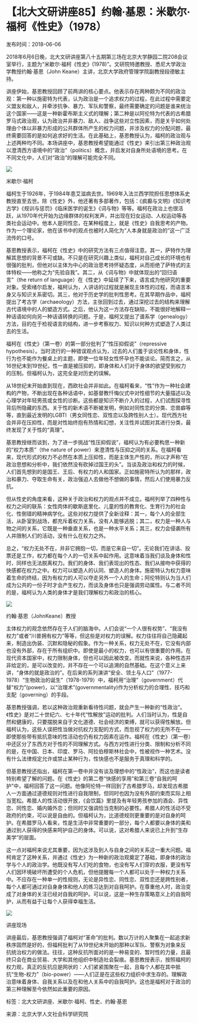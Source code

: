 # 【北大文研讲座85】约翰·基恩：米歇尔·福柯《性史》（1978）

发布时间：2018-06-06

2018年6月6日晚，北大文研讲座第八十五期第三场在北京大学静园二院208会议室举行，主题为“米歇尔·福柯《性史》(1978)”。文研院特邀教授、悉尼大学政治学教授约翰·基恩（John Keane）主讲，北京大学政府管理学院副教授段德敏主持。

讲座伊始，基恩教授回顾了前两讲的核心要点。他表示存在两种颇为不同的政治观：第一种以施密特为代表，认为政治是一个追求权力的过程，在此过程中需要定义盟友和敌人，并牵涉抗争、暴力、军队和警察，最终需要确定的问题是谁来统治这个国家——这是一种新霍布斯主义式的理解；第二种是以阿伦特为代表的古希腊罗马式政治观，认为政治并非暴力、敌人、战争这些对立性因素，而是关乎如何处理由个体以非暴力形成的公共群体所产生的权力问题，并涉及权力的分配问题，最终需要回答的是如何追求好的生活。在此基础上，基恩教授认为，福柯的政治观与上述两种均不同。本场讲座中，基恩教授希望能通过《性史》来引出第三种政治观以澄清西方语境中的“政治”（politics）概念，并启发对自身所处语境的思考。在不同文化中，人们对“政治”的理解可能完全不同。

![](../../upload/file/word/ab1591dc-e568-45ab-a4b7-eedb74eeb5f5/1.001.jpeg)

米歇尔·福柯

福柯生于1926年，于1984年患艾滋病去世。1969年入法兰西学院担任思想体系史教授直至去世。除《性史》外，他还著有多部著作，包括：《疯癫与文明》《知识考古学》《规训与惩罚》《临床医学的诞生》《词与物》等等。福柯在政治上也很活跃，从1970年代开始为边缘群体的权利发声，并出现在妇女运动、人权运动等各类社会运动中。他本人是同性恋，在某种程度上，就是《性史》自我思考的产物。作为一个理论家，他在该书中的观点也被时人简化为“人本身就是政治的”这一广泛流传的口号。

基恩教授表示，福柯在《性史》中的研究方法有三点值得注意。其一，萨特作为理解其思想的背景不可或缺。不只是在研究兴趣上类似，福柯对自己成长的环境也有很强的批判，但他对以主体为中心的政治思考持怀疑态度，从而拒绝了萨特式的主体特权——他称之为“先验自我”。其二，从《词与物》中就体现出的“回归语言”（the return of language）在《性史》中延续了下来，语言成为他研究的重要对象。受索绪尔启发，福柯认为，人讲话的过程就是展现主体性的过程，而语言本身又与知识关系密切。其三，他对于历史学的批判性思考。在其早期作品中，福柯提出了考古学（archaeology）方法，主张回到过去，通过深挖过去的结构来理解古代语境中的人的塑造方式。之后，他认为这一方法存在缺陷，不能很好地解释一种话语如何向另一种话语转换的问题。于是，福柯又提出了谱系学（genealogy）方法，目的在于检视语言的结构，进一步考察权力、知识以何种方式塑造了人类过去的生活。

福柯在《性史》（第一卷）的第一部分批判了“性压抑假说”（repressive hypothesis）。当时流行的一种错误观点认为，过去的人们羞于谈论性和身体，性行为也不能作为餐桌上的主题，即使一位年轻女性怀孕也不能谈论。简而言之，从16世纪末到19世纪，性一直是被压抑的，即身体和人们对于身体的欲望受到权力的压制。但福柯认为，这完全是对历史的误解。

从18世纪末开始直到现在，西欧社会并非如此。在福柯看来，“性”作为一种社会建构的产物，不断出现在各种话语中，如基督教忏悔仪式中对性细节的大量描述以及心理学对年轻男孩或女性的诊断。这些都是知识不断介入的过程，人们试图探寻性背后所隐藏的东西。关于性的新术语不断被发明，例如对同性恋的分类、恋兽癖等等，直到最近发明的LGBTI（男女同性恋、双性恋以及跨性别人士）。现代西方社会并非在压抑性，而是对性始终抱有热情和幻想，关注性并试图对其进行分类，最终发现了关于性的“真理”。

基恩教授继而谈到，为了进一步挑战“性压抑假说”，福柯认为有必要构思一种新的“权力本质”（the nature of power）来澄清性与压抑之间的关系。在福柯看来，现代形式的权力不必然在本质上压抑性，而是主体生产性的，所以才声称“在政治思想和分析中，我们依然没有砍掉过国王的头”。当谈及政治和权力的时候，人们首先想到的是国王、王后、有权力的人和国家。正如施密特所认为的那样，政治和暴力、夺取生命有关，政治强迫人去做他不想做的事情，然后人们使用暴力反抗。

但从性史的角度来看，这种关于政治和权力的观点并不成立。福柯列举了四种性与权力之间的联系：女性肉体的歇斯底里化、儿童的性的教育化、生育行为的社会化、性倒错的精神病学化。这些对权力提供了全新诠释：其一，每个人的全部生活，从卧室到战场，都充斥着权力关系，没有人能够逃脱；其二，权力是一种人与物之间的关系，它既是一种垂直关系，也是一种水平关系；其三，权力会侵袭所有人并限制人们的活动，没有什么在权力之外。

总之，“权力无处不在，并非它拥抱一切，而是它来自一切”。无论我们在讲话、投票还是工作，权力都在每个人的一切关系中起作用。这意味着当我们谈及身体和性时，同样也无法脱离权力。我们的身体、我们表现出的性态、我们从接吻中获得的快感都在权力之中。权力可以塑造人的认同、塑造人的身体。施密特认为权力意味着生命的终结，因为有权力的人可以夺走另外一个人的生命；阿伦特则认为当人们成为公共的一份子时才会产生权力，而谈及身体也只是强调劳动属性。与二者不同的是，福柯认为人类的身体才是我们理解权力和政治的核心。

![](../../upload/file/word/ab1591dc-e568-45ab-a4b7-eedb74eeb5f5/1.002.jpeg)

约翰·基恩（JohnKeane）教授

主体权力的观念依然存在于人们的脑海中。人们会说“一个人很有权势”、“我没有权力”或者“川普拥有权力”等等，但这些是对权力的误解。权力往往将自己隐藏起来，制造出伪装、沉默和隐秘的假象。作为一种关系，权力无处不在，它没有内部也没有外部，存在于所有组织中。即使是最小的权力，也可以有很重要的作用。在现代资本国家中，权力限制身体，但也可以因此被改变。而就性来说，各种性态并非给定的，是可以改变的，并不存在一个可以追溯的自然基础。在这个意义上来讲，“身体的就是政治的”。在后来的系列演讲“安全、领土与人口”（1977-1978）“生物政治的诞生”（1978-1979）中，福柯用“治理”（government）代替“权力”(power)，以“治理术”(governmentality)作为分析权力的合理性、技巧和支配（governing）的手段。

基恩教授强调，若以这种政治观重新看待性问题，就会产生一种新的“性政治”。《性史》是对二十世纪六、七十年代“性解放”运动的批判。人们当时认为，性是自然和健康的，只要摆脱来自于文化道德、社会经济的束缚，就可以获得性解放。但福柯认为，这些人误把性当做对抗权力支配的方式，而忽视了权力的无所不在——即使那些带有抵抗意味的性活动也仍有权力因素在运作。福柯在《性史》（第一卷）中还区分了东西方对于性的不同理解方式。与西方对性进行分类、限制和分析不同的是，在中国、日本、印度、罗马、阿拉伯穆斯林社会中，性被视作一种艺术。没有什么法律规定允许或禁止某种行为，性快感也不是服务于真理和科学的。

但基恩教授还指出，福柯在第一卷中并没有谈及理想中的“性政治”，而这也是读者特别希望了解的问题。在《性史》的第二卷“快感的享用”和第三卷“自我的呵护”中，福柯回答了这一问题。他像阿伦特一样回到了古希腊罗马，却发现古希腊人一方面通过道德规则对性进行自我限制，但同时也因为没有外部约束而实际上相当宽松。希腊人的性活动很开放，《会饮篇》里提及有年轻男孩参加的酒会、异性恋、同性恋、婚内婚外恋；但同时又强调恰当克制的必要性。希腊人的性活动不受政府的约束，可以说是自由的。但福柯认为，比道德规则更重要的是对自身的呵护。在希腊罗马人看来，性是生活中非常重要的一部分，每个人都要以身体的美和通过别人获得的快感来呵护自己的身体。可以说，这对希腊人来说已上升到“生存美学”的层面。

这一点对福柯来说尤其重要，因为这涉及到人与自身之间的关系这一重大问题。福柯肯定了这种关系，并通过《性史》为一种新的政治观奠定了基础，即身体的政治学与个人的政治学。他既没有写人们吃的食物，也没有写人们穿的衣服，更没有写人们因环境破坏所遭受的个人危机，但他提醒每一个人都可以处于一种权力关系中。不应存在一种单一的性规则，无论是异性恋、同性恋、双性恋还是跨性别者，每个人都可通过对自身身体和他人的练习达到对自我呵护。在尊重他人时，政治变成了对身体的关注已经对自我的呵护。可以说，这是一种生存策略意义上的自我呵护，从而有益于让每个人获得幸福生活。

![](../../upload/file/word/ab1591dc-e568-45ab-a4b7-eedb74eeb5f5/1.003.jpeg)

讲座现场

讲座最后，基恩教授强调了福柯对“革命”的批判。数以万计的人聚集在一起追求新秩序固然是好的，但福柯批判了从19世纪末开始的那种以军队、警察为对象来反抗统治权力的做法。往往，这种反抗所面对的是一种易变的、暂时性的力量，且最终只会在商业贸易、大学和其他组织中制造社会裂痕。基恩教授表示，按照福柯的权力观，真正的反抗应是网状的：人们紧紧围聚在一起，且每个人都在其中抵抗“生物-权力”（bio-power）——人们正是在这些权力组织中求生存的。理解政治意味着身体、自我关系以及在和他人关系中的自我呵护。这也是福柯对于政治的第三种理解至今依然如此重要的原因。

标签：北大文研讲座、米歇尔·福柯、性史、约翰·基恩

来源：北京大学人文社会科学研究院